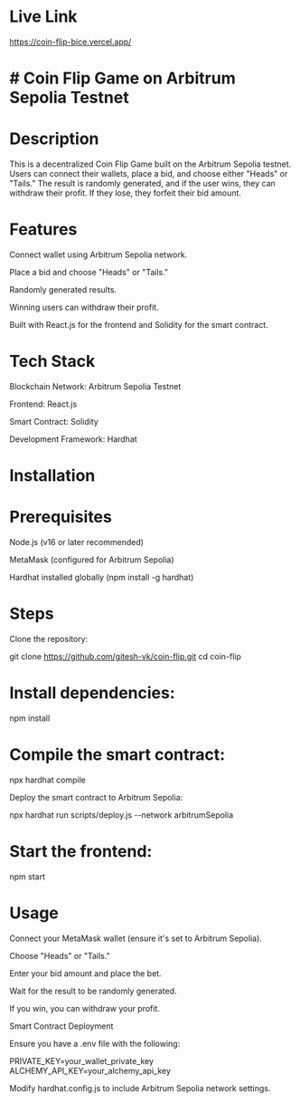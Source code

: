 # Live Link

https://coin-flip-bice.vercel.app/

# # Coin Flip Game on Arbitrum Sepolia Testnet

# Description

This is a decentralized Coin Flip Game built on the Arbitrum Sepolia testnet. Users can connect their wallets, place a bid, and choose either "Heads" or "Tails." The result is randomly generated, and if the user wins, they can withdraw their profit. If they lose, they forfeit their bid amount.

# Features

Connect wallet using Arbitrum Sepolia network.

Place a bid and choose "Heads" or "Tails."

Randomly generated results.

Winning users can withdraw their profit.

Built with React.js for the frontend and Solidity for the smart contract.

# Tech Stack

Blockchain Network: Arbitrum Sepolia Testnet

Frontend: React.js

Smart Contract: Solidity

Development Framework: Hardhat

#  Installation

# Prerequisites

Node.js (v16 or later recommended)

MetaMask (configured for Arbitrum Sepolia)

Hardhat installed globally (npm install -g hardhat)

# Steps

Clone the repository:

git clone https://github.com/gitesh-vk/coin-flip.git
cd coin-flip

# Install dependencies:

npm install

# Compile the smart contract:

npx hardhat compile

Deploy the smart contract to Arbitrum Sepolia:

npx hardhat run scripts/deploy.js --network arbitrumSepolia

# Start the frontend:

npm start

# Usage

Connect your MetaMask wallet (ensure it's set to Arbitrum Sepolia).

Choose "Heads" or "Tails."

Enter your bid amount and place the bet.

Wait for the result to be randomly generated.

If you win, you can withdraw your profit.

Smart Contract Deployment

Ensure you have a .env file with the following:

PRIVATE_KEY=your_wallet_private_key
ALCHEMY_API_KEY=your_alchemy_api_key

Modify hardhat.config.js to include Arbitrum Sepolia network settings.
